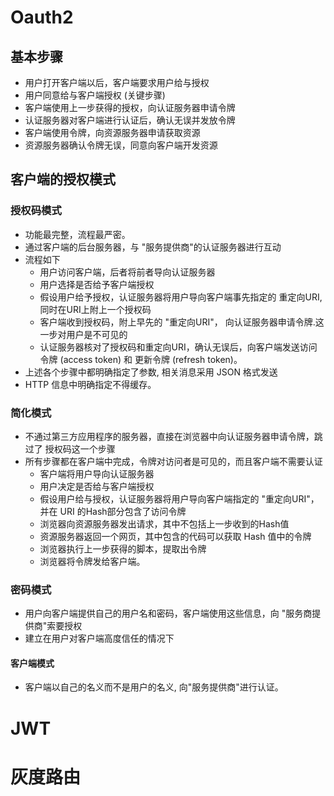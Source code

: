 # Oauth2

## 基本步骤

- 用户打开客户端以后，客户端要求用户给与授权
- 用户同意给与客户端授权 (关键步骤)
- 客户端使用上一步获得的授权，向认证服务器申请令牌
- 认证服务器对客户端进行认证后，确认无误并发放令牌
- 客户端使用令牌，向资源服务器申请获取资源
- 资源服务器确认令牌无误，同意向客户端开发资源

## 客户端的授权模式

### 授权码模式

- 功能最完整，流程最严密。
- 通过客户端的后台服务器，与 "服务提供商"的认证服务器进行互动
- 流程如下
  - 用户访问客户端，后者将前者导向认证服务器
  - 用户选择是否给予客户端授权
  - 假设用户给予授权，认证服务器将用户导向客户端事先指定的 重定向URI,同时在URI上附上一个授权码
  - 客户端收到授权码，附上早先的 "重定向URI"， 向认证服务器申请令牌.这一步对用户是不可见的
  - 认证服务器核对了授权码和重定向URI，确认无误后，向客户端发送访问令牌 (access token) 和 更新令牌 (refresh token)。
- 上述各个步骤中都明确指定了参数, 相关消息采用 JSON 格式发送
- HTTP 信息中明确指定不得缓存。

### 简化模式

- 不通过第三方应用程序的服务器，直接在浏览器中向认证服务器申请令牌，跳过了 授权码这一个步骤
- 所有步骤都在客户端中完成，令牌对访问者是可见的，而且客户端不需要认证
  - 客户端将用户导向认证服务器
  - 用户决定是否给与客户端授权
  - 假设用户给与授权，认证服务器将用户导向客户端指定的 "重定向URI"， 并在 URI 的Hash部分包含了访问令牌
  - 浏览器向资源服务器发出请求，其中不包括上一步收到的Hash值
  - 资源服务器返回一个网页，其中包含的代码可以获取 Hash 值中的令牌
  - 浏览器执行上一步获得的脚本，提取出令牌
  - 浏览器将令牌发给客户端。

### 密码模式

- 用户向客户端提供自己的用户名和密码，客户端使用这些信息，向 "服务商提供商"索要授权
- 建立在用户对客户端高度信任的情况下

#### 客户端模式

- 客户端以自己的名义而不是用户的名义, 向"服务提供商"进行认证。



# JWT





# 灰度路由






